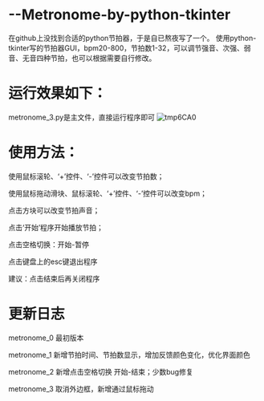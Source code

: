 # --Metronome-by-python-tkinter
在github上没找到合适的python节拍器，于是自已熬夜写了一个。
使用python-tkinter写的节拍器GUI，bpm20-800，节拍数1-32，可以调节强音、次强、弱音、无音四种节拍，也可以根据需要自行修改。

# 运行效果如下：
metronome_3.py是主文件，直接运行程序即可
![tmp6CA0](https://user-images.githubusercontent.com/88028971/175807789-e01276a0-196f-4d78-8d66-553e2cd0a552.png)

# 使用方法：
使用鼠标滚轮、‘+’控件、‘-’控件可以改变节拍数；

使用鼠标拖动滑块、鼠标滚轮、‘+’控件、‘-’控件可以改变bpm；

点击方块可以改变节拍声音；

点击‘开始’程序开始播放节拍；

点击空格切换：开始-暂停

点击键盘上的esc键退出程序

建议：点击结束后再关闭程序

# 更新日志
metronome_0 最初版本

metronome_1 新增节拍时间、节拍数显示，增加反馈颜色变化，优化界面颜色

metronome_2 新增点击空格切换 开始-结束；少数bug修复

metronome_3 取消外边框，新增通过鼠标拖动
